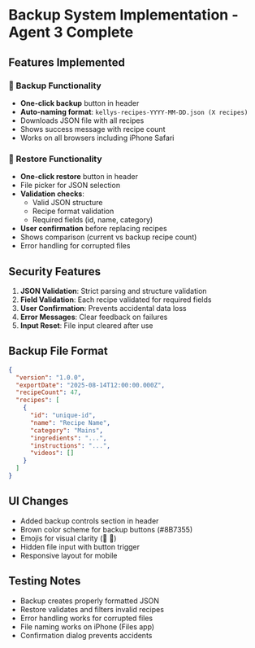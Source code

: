 # Backup System Implementation - Agent 3 Complete

## Features Implemented

### 💾 Backup Functionality
- **One-click backup** button in header
- **Auto-naming format**: `kellys-recipes-YYYY-MM-DD.json (X recipes)`
- Downloads JSON file with all recipes
- Shows success message with recipe count
- Works on all browsers including iPhone Safari

### 📂 Restore Functionality  
- **One-click restore** button in header
- File picker for JSON selection
- **Validation checks**:
  - Valid JSON structure
  - Recipe format validation
  - Required fields (id, name, category)
- **User confirmation** before replacing recipes
- Shows comparison (current vs backup recipe count)
- Error handling for corrupted files

## Security Features
1. **JSON Validation**: Strict parsing and structure validation
2. **Field Validation**: Each recipe validated for required fields
3. **User Confirmation**: Prevents accidental data loss
4. **Error Messages**: Clear feedback on failures
5. **Input Reset**: File input cleared after use

## Backup File Format
```json
{
  "version": "1.0.0",
  "exportDate": "2025-08-14T12:00:00.000Z",
  "recipeCount": 47,
  "recipes": [
    {
      "id": "unique-id",
      "name": "Recipe Name",
      "category": "Mains",
      "ingredients": "...",
      "instructions": "...",
      "videos": []
    }
  ]
}
```

## UI Changes
- Added backup controls section in header
- Brown color scheme for backup buttons (#8B7355)
- Emojis for visual clarity (💾 📂)
- Hidden file input with button trigger
- Responsive layout for mobile

## Testing Notes
- Backup creates properly formatted JSON
- Restore validates and filters invalid recipes
- Error handling works for corrupted files
- File naming works on iPhone (Files app)
- Confirmation dialog prevents accidents